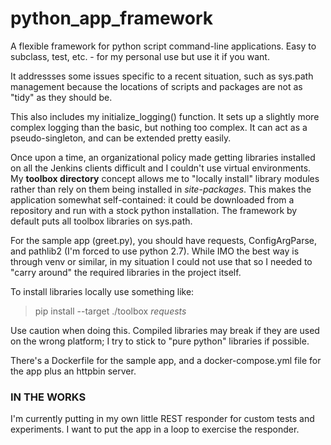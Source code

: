 # python_app_framework
A flexible framework for python script command-line applications. Easy to subclass, test, etc. - for my personal use but use it if you want.

It addressses some issues specific to a recent situation, such as sys.path management because the locations of scripts and packages are not as "tidy" as they should be.

This also includes my initialize_logging() function. It sets up a slightly more complex logging than the basic, but nothing too complex. It can act as a pseudo-singleton, and can be extended pretty easily.

Once upon a time, an organizational policy made getting libraries installed on all the Jenkins clients difficult and I couldn't use virtual environments. My **toolbox directory** concept allows me to "locally install" library modules rather than rely on them being installed in _site-packages_. This makes the application somewhat self-contained: it could be downloaded from a repository and run with a stock python installation. The framework by default puts all toolbox libraries on sys.path.

For the sample app (greet.py), you should have requests, ConfigArgParse, and pathlib2 (I'm forced to use python 2.7). While IMO the best way is through venv or similar, in my situation I could not use that so I needed to "carry around" the required libraries in the project itself.

To install libraries locally use something like:

> pip install --target ./toolbox *requests*

Use caution when doing this. Compiled libraries may break if they are used on the wrong platform; I try to stick to "pure python" libraries if possible.

There's a Dockerfile for the sample app, and a docker-compose.yml file for the app plus an httpbin server.

### IN THE WORKS

I'm currently putting in my own little REST responder for custom tests and experiments. I want to put the app in a loop to exercise the responder.

